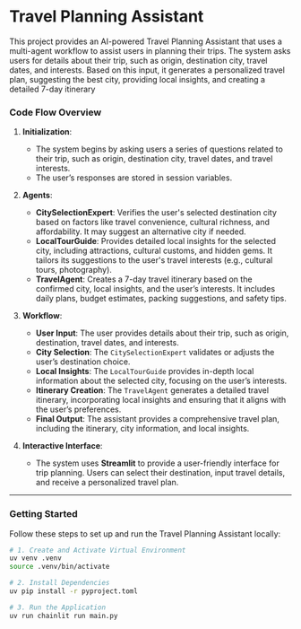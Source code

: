 # Travel Planning Assistant

This project provides an AI-powered Travel Planning Assistant that uses a multi-agent workflow to assist users in planning their trips. The system asks users for details about their trip, such as origin, destination city, travel dates, and interests. Based on this input, it generates a personalized travel plan, suggesting the best city, providing local insights, and creating a detailed 7-day itinerary

### Code Flow Overview

1. **Initialization**:
   - The system begins by asking users a series of questions related to their trip, such as origin, destination city, travel dates, and travel interests.
   - The user’s responses are stored in session variables.

2. **Agents**:
   - **CitySelectionExpert**: Verifies the user's selected destination city based on factors like travel convenience, cultural richness, and affordability. It may suggest an alternative city if needed.
   - **LocalTourGuide**: Provides detailed local insights for the selected city, including attractions, cultural customs, and hidden gems. It tailors its suggestions to the user's travel interests (e.g., cultural tours, photography).
   - **TravelAgent**: Creates a 7-day travel itinerary based on the confirmed city, local insights, and the user’s interests. It includes daily plans, budget estimates, packing suggestions, and safety tips.

3. **Workflow**:
   - **User Input**: The user provides details about their trip, such as origin, destination, travel dates, and interests.
   - **City Selection**: The `CitySelectionExpert` validates or adjusts the user’s destination choice.
   - **Local Insights**: The `LocalTourGuide` provides in-depth local information about the selected city, focusing on the user’s interests.
   - **Itinerary Creation**: The `TravelAgent` generates a detailed travel itinerary, incorporating local insights and ensuring that it aligns with the user’s preferences.
   - **Final Output**: The assistant provides a comprehensive travel plan, including the itinerary, city information, and local insights.

4. **Interactive Interface**:
   - The system uses **Streamlit** to provide a user-friendly interface for trip planning. Users can select their destination, input travel details, and receive a personalized travel plan.

---

### Getting Started

Follow these steps to set up and run the Travel Planning Assistant locally:

```bash
# 1. Create and Activate Virtual Environment
uv venv .venv
source .venv/bin/activate

# 2. Install Dependencies
uv pip install -r pyproject.toml

# 3. Run the Application
uv run chainlit run main.py
